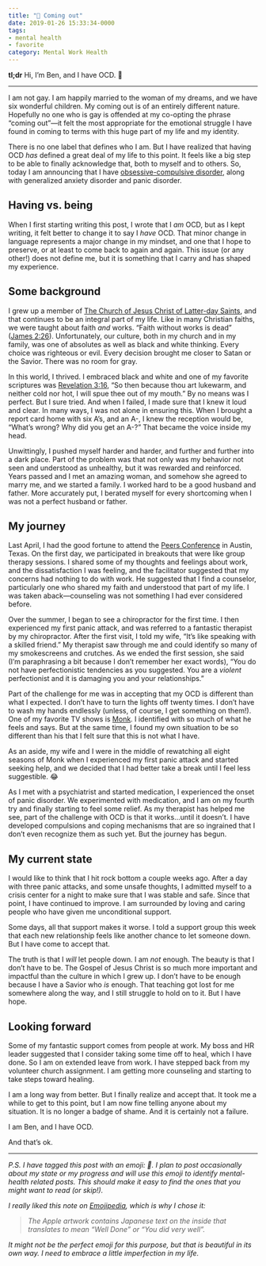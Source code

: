 ```yaml
---
title: "💮 Coming out"
date: 2019-01-26 15:33:34-0000
tags:
- mental health
- favorite
category: Mental Work Health
---
```


**tl;dr** Hi, I’m Ben, and I have OCD. 👋

***

I am not gay. I am happily married to the woman of my dreams, and we have six wonderful children. My coming out is of an entirely different nature. Hopefully no one who is gay is offended at my co-opting the phrase “coming out”—it felt the most appropriate for the emotional struggle I have found in coming to terms with this huge part of my life and my identity.

There is no one label that defines who I am. But I have realized that having OCD *has* defined a great deal of my life to this point. It feels like a big step to be able to finally acknowledge that, both to myself and to others. So, today I am announcing that I have [obsessive-compulsive disorder](https://www.ocduk.org/ocd/types/), along with generalized anxiety disorder and panic disorder.

## Having vs. being
When I first starting writing this post, I wrote that I *am* OCD, but as I kept writing, it felt better to change it to say I *have* OCD. That minor change in language represents a major change in my mindset, and one that I hope to preserve, or at least to come back to again and again. This issue (or any other!) does not define me, but it is something that I carry and has shaped my experience.

## Some background
I grew up a member of [The Church of Jesus Christ of Latter-day Saints](https://www.lds.org), and that continues to be an integral part of my life. Like in many Christian faiths, we were taught about faith *and* works. “Faith without works is dead” ([James 2:26](https://www.lds.org/study/scriptures/nt/james/2?id=p26#p26)). Unfortunately, our culture, both in my church and in my family, was one of absolutes as well as black and white thinking. Every choice was righteous or evil. Every decision brought me closer to Satan or the Savior. There was no room for gray.

In this world, I thrived. I embraced black and white and one of my favorite scriptures was [Revelation 3:16](https://www.lds.org/study/scriptures/nt/rev/3?id=p16#p16),  “So then because thou art lukewarm, and neither cold nor hot, I will spue thee out of my mouth.” By no means was I perfect. But I sure tried. And when I failed, I made sure that I knew it loud and clear. In many ways, I was not alone in ensuring this. When I brought a report card home with six A’s, and an A-, I knew the reception would be, “What’s wrong? Why did you get an A-?” That became the voice inside my head.

Unwittingly, I pushed myself harder and harder, and further and further into a dark place. Part of the problem was that not only was my behavior not seen and understood as unhealthy, but it was rewarded and reinforced. Years passed and I met an amazing woman, and somehow she agreed to marry me, and we started a family. I worked hard to be a good husband and father. More accurately put, I berated myself for every shortcoming when I was not a perfect husband or father.

## My journey
Last April, I had the good fortune to attend the [Peers Conference](http://peersconf.com/2018/) in Austin, Texas. On the first day, we participated in breakouts that were like group therapy sessions. I shared some of my thoughts and feelings about work, and the dissatisfaction I was feeling, and the facilitator suggested that my concerns had nothing to do with work. He suggested that I find a counselor, particularly one who shared my faith and understood that part of my life. I was taken aback—counseling was not something I had ever considered before.

Over the summer, I began to see a chiropractor for the first time. I then experienced my first panic attack, and was referred to a fantastic therapist by my chiropractor. After the first visit, I told my wife, “It’s like speaking with a skilled friend.” My therapist saw through me and could identify so many of my smokescreens and crutches. As we ended the first session, she said (I’m paraphrasing a bit because I don’t remember her exact words), “You do not have perfectionistic tendencies as you suggested. You are a *violent* perfectionist and it is damaging you and your relationships.”

Part of the challenge for me was in accepting that my OCD is different than what I expected. I don’t have to turn the lights off twenty times. I don’t have to wash my hands endlessly (unless, of course, I get something on them!). One of my favorite TV shows is [Monk](https://en.wikipedia.org/wiki/Monk_(TV_series)). I identified with so much of what he feels and says. But at the same time, I found my own situation to be so different than his that I felt sure that this is not what I have.

As an aside, my wife and I were in the middle of rewatching all eight seasons of Monk when I experienced my first panic attack and started seeking help, and we decided that I had better take a break until I feel less suggestible. 😂

As I met with a psychiatrist and started medication, I experienced the onset of panic disorder. We experimented with medication, and I am on my fourth try and finally starting to feel some relief. As my therapist has helped me see, part of the challenge with OCD is that it works…until it doesn’t. I have developed compulsions and coping mechanisms that are so ingrained that I don’t even recognize them as such yet. But the journey has begun.

## My current state
I would like to think that I hit rock bottom a couple weeks ago. After a day with three panic attacks, and some unsafe thoughts, I admitted myself to a crisis center for a night to make sure that I was stable and safe. Since that point, I have continued to improve. I am surrounded by loving and caring people who have given me unconditional support.

Some days, all that support makes it worse. I told a support group this week that each new relationship feels like another chance to let someone down. But I have come to accept that.

The truth is that I *will* let people down. I am *not* enough. The beauty is that I don’t have to be. The Gospel of Jesus Christ is so much more important and impactful than the culture in which I grew up. I don’t have to be enough because I have a Savior who *is* enough. That teaching got lost for me somewhere along the way, and I still struggle to hold on to it. But I have hope.

## Looking forward
Some of my fantastic support comes from people at work. My boss and HR leader suggested that I consider taking some time off to heal, which I have done. So I am on extended leave from work. I have stepped back from my volunteer church assignment. I am getting more counseling and starting to take steps toward healing.

I am a long way from better. But I finally realize and accept that. It took me a while to get to this point, but I am now fine telling anyone about my situation. It is no longer a badge of shame. And it is certainly not a failure.

I am Ben, and I have OCD.

And that’s ok.

***

*P.S. I have tagged this post with an emoji: 💮. I plan to post occasionally about my state or my progress and will use this emoji to identify mental-health related posts. This should make it easy to find the ones that you might want to read (or skip!).*

*I really liked this note on [Emojipedia](https://emojipedia.org/white-flower/), which is why I chose it:*

> *The Apple artwork contains Japanese text on the inside that translates to mean “Well Done” or “You did very well”.*

*It might not be the perfect emoji for this purpose, but that is beautiful in its own way. I need to embrace a little imperfection in my life.*
